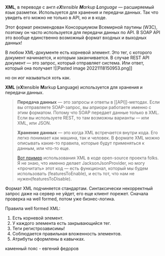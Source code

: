 **XML**, в переводе с англ _e**X**tensible **M**arkup **L**anguage_ — расширяемый язык разметки. Используется для хранения и передачи данных. Так что увидеть его можно не только в API, но и в коде.  
  
Этот формат рекомендован Консорциумом Всемирной паутины (W3C), поэтому он часто используется для передачи данных по API. В SOAP API это вообще единственно возможный формат входных и выходных данных!

  
В любом XML-документе есть корневой элемент. Это тег, с которого документ начинается, и которым заканчивается. В случае REST API документ — это запрос, который отправляет система. Или ответ, который она получает
![[Pasted image 20221118150953.png]]

но он иог называться хоть как.


**XML** (e**X**tensible **M**arkup **L**anguage) используется для хранения и передачи данных.  

> **Передача данных** — это запросы и ответы в [[API]]-методах. Если вы отправляете SOAP-запрос, вы априори работаете именно с этим форматом. Потому что SOAP передает данные только в XML. Если вы используете REST, то там возможны варианты — или XML, или JSON.  
>   
> **Хранение данных** — это когда XML встречается внутри кода. Его легко понимает как машина, так и человек. В формате XML можно описывать какие-то правила, которые будут применяться к данным, или что-то еще.  
>   
> [Вот пример](https://bitbucket.org/testbasecode/folks/src/master/src/main/resources/services-rest.xml) использования XML в коде open-source проекта folks. Я не знаю, что именно делает JacksonJsonProvider, но могу «прочитать» этот код — есть функционал, который мы будем использовать (featuresToEnable), и есть тот, что нам не нужен(featuresToDisable).

  
Формат XML подчиняется стандартам. Синтаксически некорректный запрос даже на сервер не уйдет, его еще клиент порежет. Сначала проверка на well formed, потом уже бизнес-логика.  
  
Правила well formed XML:  
  

1.  Есть корневой элемент.
2.  У каждого элемента есть закрывающийся тег.
3.  Теги регистрозависимы!
4.  Соблюдается правильная вложенность элементов.
5.  Атрибуты оформлены в кавычках.



каменный пояс - евгений федоров